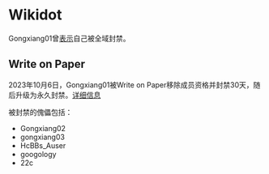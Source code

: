 # Wikidot
Gongxiang01曾[表示](http://translate.wikidot.com/y:cn/comments/show#post-6484982)自己被全域封禁。

## Write on Paper

2023年10月6日，Gongxiang01被Write on Paper移除成员资格并封禁30天，随后升级为永久封禁。[详细信息](https://write-on-paper.wikidot.com/forum/t-16385036/gongxiang01)

被封禁的傀儡包括：
- Gongxiang02
- gongxiang03
- HcBBs_Auser
- googology
- 22c
